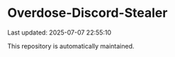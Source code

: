 # Overdose-Discord-Stealer

Last updated: 2025-07-07 22:55:10

This repository is automatically maintained.
